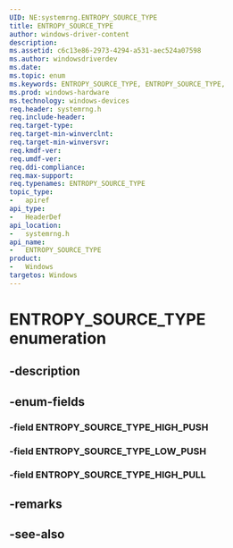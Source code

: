 ```yaml
---
UID: NE:systemrng.ENTROPY_SOURCE_TYPE
title: ENTROPY_SOURCE_TYPE
author: windows-driver-content
description: 
ms.assetid: c6c13e86-2973-4294-a531-aec524a07598
ms.author: windowsdriverdev
ms.date: 
ms.topic: enum
ms.keywords: ENTROPY_SOURCE_TYPE, ENTROPY_SOURCE_TYPE, 
ms.prod: windows-hardware
ms.technology: windows-devices
req.header: systemrng.h
req.include-header:
req.target-type:
req.target-min-winverclnt:
req.target-min-winversvr:
req.kmdf-ver:
req.umdf-ver:
req.ddi-compliance:
req.max-support:
req.typenames: ENTROPY_SOURCE_TYPE
topic_type: 
-	apiref
api_type: 
-	HeaderDef
api_location: 
-	systemrng.h
api_name: 
-	ENTROPY_SOURCE_TYPE
product:
-	Windows
targetos: Windows
---
```


# ENTROPY_SOURCE_TYPE enumeration

## -description



## -enum-fields

### -field ENTROPY_SOURCE_TYPE_HIGH_PUSH 
### -field ENTROPY_SOURCE_TYPE_LOW_PUSH 
### -field ENTROPY_SOURCE_TYPE_HIGH_PULL 

## -remarks

## -see-also
